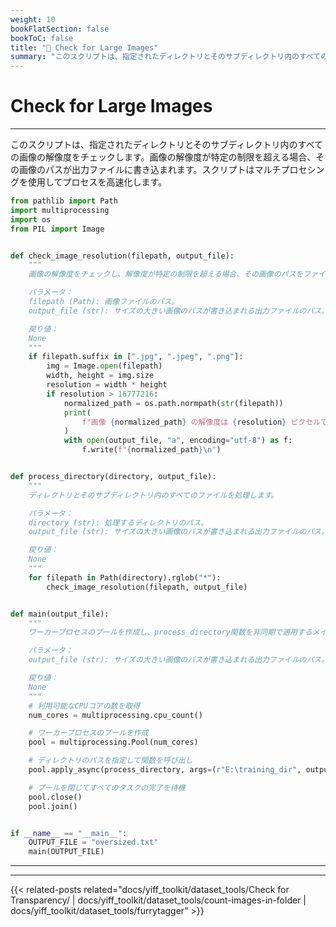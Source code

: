 ```yaml
---
weight: 10
bookFlatSection: false
bookToC: false
title: "🐍 Check for Large Images"
summary: "このスクリプトは、指定されたディレクトリとそのサブディレクトリ内のすべての画像の解像度をチェックします。画像の解像度が特定の制限を超える場合、その画像のパスが出力ファイルに書き込まれます。スクリプトはマルチプロセシングを使用してプロセスを高速化します。"
---
```


<!--markdownlint-disable MD025 -->

# Check for Large Images

---

このスクリプトは、指定されたディレクトリとそのサブディレクトリ内のすべての画像の解像度をチェックします。画像の解像度が特定の制限を超える場合、その画像のパスが出力ファイルに書き込まれます。スクリプトはマルチプロセシングを使用してプロセスを高速化します。

```python
from pathlib import Path
import multiprocessing
import os
from PIL import Image


def check_image_resolution(filepath, output_file):
    """
    画像の解像度をチェックし、解像度が特定の制限を超える場合、その画像のパスをファイルに書き込みます。

    パラメータ：
    filepath (Path): 画像ファイルのパス。
    output_file (str): サイズの大きい画像のパスが書き込まれる出力ファイルのパス。

    戻り値：
    None
    """
    if filepath.suffix in [".jpg", ".jpeg", ".png"]:
        img = Image.open(filepath)
        width, height = img.size
        resolution = width * height
        if resolution > 16777216:
            normalized_path = os.path.normpath(str(filepath))
            print(
                f"画像 {normalized_path} の解像度は {resolution} ピクセルで、16777216 ピクセルを超えています。"
            )
            with open(output_file, "a", encoding="utf-8") as f:
                f.write(f"{normalized_path}\n")


def process_directory(directory, output_file):
    """
    ディレクトリとそのサブディレクトリ内のすべてのファイルを処理します。

    パラメータ：
    directory (str): 処理するディレクトリのパス。
    output_file (str): サイズの大きい画像のパスが書き込まれる出力ファイルのパス。

    戻り値：
    None
    """
    for filepath in Path(directory).rglob("*"):
        check_image_resolution(filepath, output_file)


def main(output_file):
    """
    ワーカープロセスのプールを作成し、process_directory関数を非同期で適用するメイン関数。

    パラメータ：
    output_file (str): サイズの大きい画像のパスが書き込まれる出力ファイルのパス。

    戻り値：
    None
    """
    # 利用可能なCPUコアの数を取得
    num_cores = multiprocessing.cpu_count()

    # ワーカープロセスのプールを作成
    pool = multiprocessing.Pool(num_cores)

    # ディレクトリのパスを指定して関数を呼び出し
    pool.apply_async(process_directory, args=(r"E:\training_dir", output_file))

    # プールを閉じてすべてのタスクの完了を待機
    pool.close()
    pool.join()


if __name__ == "__main__":
    OUTPUT_FILE = "oversized.txt"
    main(OUTPUT_FILE)
```

---

---

{{< related-posts related="docs/yiff_toolkit/dataset_tools/Check for Transparency/ | docs/yiff_toolkit/dataset_tools/count-images-in-folder | docs/yiff_toolkit/dataset_tools/furrytagger" >}}
